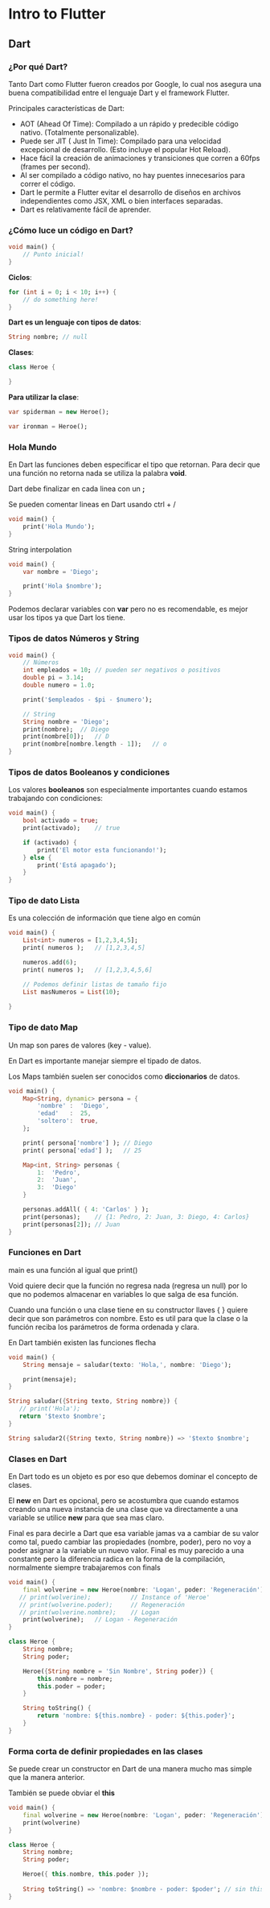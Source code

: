 # Intro to Flutter

## Dart

### ¿Por qué Dart?

Tanto Dart como Flutter fueron creados por Google, lo cual nos asegura una buena compatibilidad entre el lenguaje Dart y el framework Flutter.

Principales características de Dart:

- AOT (Ahead Of Time): Compilado a un rápido y predecible código nativo. (Totalmente personalizable).
- Puede ser JIT ( Just In Time): Compilado para una velocidad excepcional de desarrollo. (Esto incluye el popular Hot Reload).
- Hace fácil la creación de animaciones y transiciones que corren a 60fps (frames per second).
- Al ser compilado a código nativo, no hay puentes innecesarios para correr el código.
- Dart le permite a Flutter evitar el desarrollo de diseños en archivos independientes como JSX, XML o bien interfaces separadas.
- Dart es relativamente fácil de aprender.

### ¿Cómo luce un código en Dart?

```dart
void main() {
    // Punto inicial!
}
```

**Ciclos**:

```dart
for (int i = 0; i < 10; i++) {
    // do something here!
}
```

**Dart es un lenguaje con tipos de datos**:

```dart
String nombre; // null
```

**Clases**:

```dart
class Heroe {

}
```

**Para utilizar la clase**:

```dart
var spiderman = new Heroe();

var ironman = Heroe();
```

### Hola Mundo

En Dart las funciones deben especificar el tipo que retornan. Para decir que una función no retorna nada se utiliza la palabra **void**.

Dart debe finalizar en cada linea con un **;**

Se pueden comentar lineas en Dart usando ctrl + /

```dart
void main() {
    print('Hola Mundo');
}
```

String interpolation

```dart
void main() {
    var nombre = 'Diego';

    print('Hola $nombre');
}
```

Podemos declarar variables con **var** pero no es recomendable, es mejor usar los tipos ya que Dart los tiene.

### Tipos de datos Números y String

```dart
void main() {
    // Números
    int empleados = 10; // pueden ser negativos o positivos
    double pi = 3.14;
    double numero = 1.0;

    print('$empleados - $pi - $numero');

    // String
    String nombre = 'Diego';
    print(nombre);  // Diego
    print(nombre[0]);   // D
    print(nombre[nombre.length - 1]);   // o
}
```

### Tipos de datos Booleanos y condiciones

Los valores **booleanos** son especialmente importantes cuando estamos trabajando con condiciones:

```dart
void main() {
    bool activado = true;
    print(activado);    // true

    if (activado) {
        print('El motor esta funcionando!');
    } else {
        print('Está apagado');
    }
}
```

### Tipo de dato Lista

Es una colección de información que tiene algo en común

```dart
void main() {
    List<int> numeros = [1,2,3,4,5];
    print( numeros );   // [1,2,3,4,5]

    numeros.add(6);
    print( numeros );   // [1,2,3,4,5,6]

    // Podemos definir listas de tamaño fijo
    List masNumeros = List(10);
    
}
```

### Tipo de dato Map

Un map son pares de valores (key - value).

En Dart es importante manejar siempre el tipado de datos.

Los Maps también suelen ser conocidos como **diccionarios** de datos.

```dart
void main() {
    Map<String, dynamic> persona = {
        'nombre' :  'Diego',
        'edad'   :  25,
        'soltero':  true,
    };

    print( persona['nombre'] ); // Diego
    print( persona['edad'] );   // 25

    Map<int, String> personas {
        1:  'Pedro',
        2:  'Juan',
        3:  'Diego'
    }

    personas.addAll( { 4: 'Carlos' } );
    print(personas);    // {1: Pedro, 2: Juan, 3: Diego, 4: Carlos}
    print(personas[2]); // Juan
}
```

### Funciones en Dart

main es una función al igual que print()

Void quiere decir que la función no regresa nada (regresa un null) por lo que no podemos almacenar en variables lo que salga de esa función.

Cuando una función o una clase tiene en su constructor llaves { } quiere decir que son parámetros con nombre. Esto es util para que la clase o la función reciba los parámetros de forma ordenada y clara.

En Dart también existen las funciones flecha

```dart
void main() {
    String mensaje = saludar(texto: 'Hola,', nombre: 'Diego');

    print(mensaje);
}

String saludar({String texto, String nombre}) {
   // print('Hola');
   return '$texto $nombre';
}

String saludar2({String texto, String nombre}) => '$texto $nombre';
```

### Clases en Dart

En Dart todo es un objeto es por eso que debemos dominar el concepto de clases.

El **new** en Dart es opcional, pero se acostumbra que cuando estamos creando una nueva instancia de una clase que va directamente a una variable se utilice **new** para que sea mas claro.

Final es para decirle a Dart que esa variable jamas va a cambiar de su valor como tal, puedo cambiar las propiedades (nombre, poder), pero no voy a poder asignar a la variable un nuevo valor. Final es muy parecido a una constante pero la diferencia radica en la forma de la compilación, normalmente siempre trabajaremos con finals

```dart
void main() {
    final wolverine = new Heroe(nombre: 'Logan', poder: 'Regeneración');
   // print(wolverine);           // Instance of 'Heroe'
   // print(wolverine.poder);     // Regeneración
   // print(wolverine.nombre);    // Logan
    print(wolverine);   // Logan - Regeneración
}

class Heroe {
    String nombre;
    String poder;

    Heroe({String nombre = 'Sin Nombre', String poder}) {
        this.nombre = nombre;
        this.poder = poder;
    }

    String toString() {
        return 'nombre: ${this.nombre} - poder: ${this.poder}';
    }
}
```

### Forma corta de definir propiedades en las clases

Se puede crear un constructor en Dart de una manera mucho mas simple que la manera anterior.

También se puede obviar el **this**

```dart
void main() {
    final wolverine = new Heroe(nombre: 'Logan', poder: 'Regeneración');
    print(wolverine)
}

class Heroe {
    String nombre;
    String poder;

    Heroe({ this.nombre, this.poder });
    
    String toString() => 'nombre: $nombre - poder: $poder'; // sin this
}
```